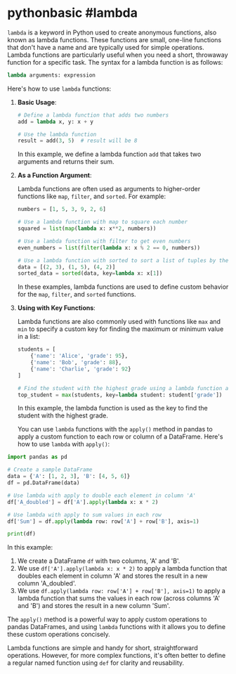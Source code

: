 # pythonbasic #lambda

`lambda` is a keyword in Python used to create anonymous functions, also known as lambda functions. These functions are small, one-line functions that don't have a name and are typically used for simple operations. Lambda functions are particularly useful when you need a short, throwaway function for a specific task. The syntax for a lambda function is as follows:

```python
lambda arguments: expression
```

Here's how to use `lambda` functions:

1. **Basic Usage**:
   
   ```python
   # Define a lambda function that adds two numbers
   add = lambda x, y: x + y

   # Use the lambda function
   result = add(3, 5)  # result will be 8
   ```

   In this example, we define a lambda function `add` that takes two arguments and returns their sum.

2. **As a Function Argument**:

   Lambda functions are often used as arguments to higher-order functions like `map`, `filter`, and `sorted`. For example:

   ```python
   numbers = [1, 5, 3, 9, 2, 6]

   # Use a lambda function with map to square each number
   squared = list(map(lambda x: x**2, numbers))

   # Use a lambda function with filter to get even numbers
   even_numbers = list(filter(lambda x: x % 2 == 0, numbers))

   # Use a lambda function with sorted to sort a list of tuples by the second element
   data = [(2, 3), (1, 5), (4, 2)]
   sorted_data = sorted(data, key=lambda x: x[1])
   ```

   In these examples, lambda functions are used to define custom behavior for the `map`, `filter`, and `sorted` functions.

3. **Using with Key Functions**:

   Lambda functions are also commonly used with functions like `max` and `min` to specify a custom key for finding the maximum or minimum value in a list:

   ```python
   students = [
       {'name': 'Alice', 'grade': 95},
       {'name': 'Bob', 'grade': 88},
       {'name': 'Charlie', 'grade': 92}
   ]

   # Find the student with the highest grade using a lambda function as the key
   top_student = max(students, key=lambda student: student['grade'])
   ```

   In this example, the lambda function is used as the key to find the student with the highest grade.

   You can use `lambda` functions with the `apply()` method in pandas to apply a custom function to each row or column of a DataFrame. Here's how to use `lambda` with `apply()`:

```python
import pandas as pd

# Create a sample DataFrame
data = {'A': [1, 2, 3], 'B': [4, 5, 6]}
df = pd.DataFrame(data)

# Use lambda with apply to double each element in column 'A'
df['A_doubled'] = df['A'].apply(lambda x: x * 2)

# Use lambda with apply to sum values in each row
df['Sum'] = df.apply(lambda row: row['A'] + row['B'], axis=1)

print(df)
```

In this example:

1. We create a DataFrame `df` with two columns, 'A' and 'B'.
2. We use `df['A'].apply(lambda x: x * 2)` to apply a lambda function that doubles each element in column 'A' and stores the result in a new column 'A_doubled'.
3. We use `df.apply(lambda row: row['A'] + row['B'], axis=1)` to apply a lambda function that sums the values in each row (across columns 'A' and 'B') and stores the result in a new column 'Sum'.

The `apply()` method is a powerful way to apply custom operations to pandas DataFrames, and using `lambda` functions with it allows you to define these custom operations concisely.

Lambda functions are simple and handy for short, straightforward operations. However, for more complex functions, it's often better to define a regular named function using `def` for clarity and reusability.
